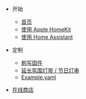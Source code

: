* 开始
  * [首页](/zh-cn/)
  * [使用 Apple HomeKit](/zh-cn/guide)
  * [使用 Home Assistant](/zh-cn/guide-ha)
    
* 定制
  * [刷写固件](/zh-cn/flash)
  * [延长氛围灯带 / 节日灯串](/zh-cn/extend)
  * [Example.yaml](/zh-cn/hass)

* [在线商店](/zh-cn/store)
